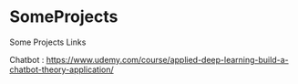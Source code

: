 # SomeProjects
Some Projects Links

Chatbot : https://www.udemy.com/course/applied-deep-learning-build-a-chatbot-theory-application/ 
